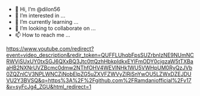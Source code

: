 - 👋 Hi, I’m @dilon56
- 👀 I’m interested in ...
- 🌱 I’m currently learning ...
- 💞️ I’m looking to collaborate on ...
- 📫 How to reach me ...

<!---
dilon56/dilon56 is a ✨ special ✨ repository because its `README.md` (this file) appears on your GitHub profile.
You can click the Preview link to take a look at your changes.
--->
https://www.youtube.com/redirect?event=video_description&redir_token=QUFFLUhqbFpsSUZrbnIzNE9NUmNCRWVjSUxUY0txSGJ6QXxBQ3Jtc0ttQzhHbkpIdkxEYlFmODY0cjgzaW5tTXBaaHB2NXNrUVZBcmc0dmw2NThfOHV4WEVlNHk1WU5VWHpUM0RyQzJVb0ZQZnlCV3NPLWNCZjNobElpZG5uZXVFZWVyZlRiSnYwOU5LZWxDZEJDUVU2Y3BVSQ&q=https%3A%2F%2Fgithub.com%2FRamdaniofficial%2Fv17&v=syFcJg4_ZGU&html_redirect=1
